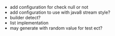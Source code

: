 * add configuration for check null or not
* add configuration to use with java8 stream style?
* builder detect?
* list implementation
* may generate with random value for test ect?